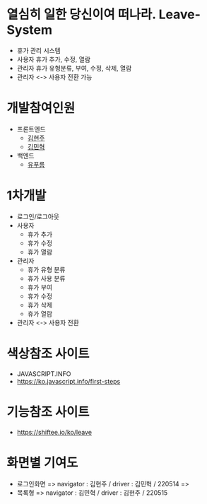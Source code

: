 # 열심히 일한 당신이여 떠나라. Leave-System
- 휴가 관리 시스템
- 사용자 휴가 추가, 수정, 열람 
- 관리자 휴가 유형분류, 부여, 수정, 삭제, 열람
- 관리자 <-> 사용자 전환 가능

# 개발참여인원
- 프론트엔드
  - [김현주](https://github.com/hyunjoogo)
  - [김민혁](https://github.com/Miintoo)
- 백엔드
  - [유푸름](https://github.com/ypr821)
# 1차개발
- 로그인/로그아웃
- 사용자
  - 휴가 추가
  - 휴가 수정
  - 휴가 열람
- 관리자
  - 휴가 유형 분류
  - 휴가 사용 분류
  - 휴가 부여
  - 휴가 수정
  - 휴가 삭제
  - 휴가 열람
- 관리자 <-> 사용자 전환


# 색상참조 사이트
- JAVASCRIPT.INFO
- https://ko.javascript.info/first-steps

# 기능참조 사이트
- https://shiftee.io/ko/leave

# 화면별 기여도
- 로그인화면 
    => navigator : 김현주 / driver : 김민혁 / 220514
    => 
- 목록형 
    => navigator : 김민혁 / driver : 김현주 / 220515
